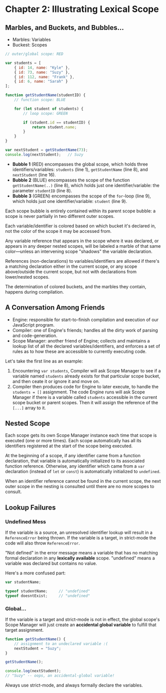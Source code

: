 # Chapter 2: Illustrating Lexical Scope

## Marbles, and Buckets, and Bubbles...

- Marbles: Variables
- Buckest: Scopes

```js
// outer/global scope: RED

var students = [
    { id: 14, name: "Kyle" },
    { id: 73, name: "Suzy" },
    { id: 112, name: "Frank" },
    { id: 6, name: "Sarah" }
];

function getStudentName(studentID) {
    // function scope: BLUE

    for (let student of students) {
        // loop scope: GREEN

        if (student.id == studentID) {
            return student.name;
        }
    }
}

var nextStudent = getStudentName(73);
console.log(nextStudent);   // Suzy
```

- **Bubble 1** (RED) encompasses the global scope, which holds three identifiers/variables: `students` (line 1), `getStudentName` (line 8), and `nextStudent` (line 16).
- **Bubble 2** (BLUE) encompasses the scope of the function `getStudentName(..)` (line 8), which holds just one identifier/variable: the parameter `studentID` (line 8).
- **Bubble 3** (GREEN) encompasses the scope of the `for`-loop (line 9), which holds just one identifier/variable: `student` (line 9).

Each scope bubble is entirely contained within its parent scope bubble: a scope is never partially in two different outer scopes. 

Each variable/identifier is colored based on which bucket it's declared in, not the color of the scope it may be accessed from.

Any variable reference that appears in the scope where it was declared, or appears in any deeper nested scopes, will be labeled a marble of that same color—unless an intervening scope "shadows" the variable declaration.

References (non-declarations) to variables/identifiers are allowed if there's a matching declaration either in the current scope, or any scope above/outside the current scope, but not with declarations from lower/nested scopes.

The determination of colored buckets, and the marbles they contain, happens during compilation.

## A Conversation Among Friends

- Engine: responsible for start-to-finish compilation and execution of our JavaScript program.
- Compiler: one of Engine's friends; handles all the dirty work of parsing and code-generation.
- Scope Manager: another friend of Engine; collects and maintains a lookup list of all the declared variables/identifiers, and enforces a set of rules as to how these are accessible to currently executing code.

Let's take the first line as an example:

1. Encountering `var students`, Compiler will ask Scope Manager to see if a variable named `students` already exists for that particular scope bucket, and then ceate it or ignore it and move on.
2. Compiler then produces code for Engine to later execute, to handle the `students = []` assignment. The code Engine runs will ask Scope Manager if there is a variable called `students` accessible in the current scope bucket or parent scopes. Then it will assign the reference of the `[...]` array to it.

## Nested Scope

Each scope gets its own Scope Manager instance each time that scope is executed (one or more times). Each scope automatically has all its identifiers registered at the start of the scope being executed.

At the beginning of a scope, if any identifier came from a function declaration, that variable is automatically initialized to its associated function reference. Otherwise, any identifier which came from a `var` declaration (instead of `let` or `const`) is automatically initialized to `undefined`.

When an identifier reference cannot be found in the current scope, the next outer scope in the nesting is consulted until there are no more scopes to consult.

## Lookup Failures

### Undefined Mess

If the variable is a source, an unresolved identifier lookup will result in a `ReferenceError` being thrown. If the variable is a target, in strict-mode the code will also throw `ReferenceError`.

"Not defined" in the error message means a variable that has no matching formal declaration in any **lexically available** scope. "undefined" means a variable was declared but contains no value.

Here's a more confused part:

```js
var studentName;

typeof studentName;     // "undefined"
typeof doesntExist;     // "undefined"
```

### Global...

If the variable is a target and strict-mode is not in effect, the global scope's Scope Manager will just create an **accidental global variable** to fulfill that target assignment.

```js
function getStudentName() {
    // assignment to an undeclared variable :(
    nextStudent = "Suzy";
}

getStudentName();

console.log(nextStudent);
// "Suzy" -- oops, an accidental-global variable!
```

Always use strict-mode, and always formally declare the variables.

